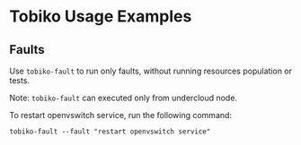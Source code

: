 # Tobiko Usage Examples


## Faults

Use `tobiko-fault` to run only faults, without running resources population or tests.

Note: `tobiko-fault` can executed only from undercloud node.

To restart openvswitch service, run the following command:

    tobiko-fault --fault "restart openvswitch service"
